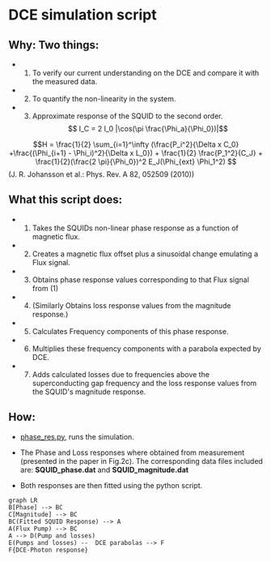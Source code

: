 # DCE simulation script

## Why: Two things: 

- 1. To verify our current understanding on the DCE  and compare it with the measured data.
- 2. To quantify the non-linearity in the system.
- 3. Approximate response of the SQUID to the second order.
$$ I_C = 2 I_0 |\cos(\pi \frac{\Phi_a}{\Phi_0})|$$

$$H = \frac{1}{2} \sum_{i=1}^\infty (\frac{P_i^2}{\Delta x C_0} +\frac{(\Phi_{i+1} - \Phi_i)^2}{\Delta x L_0}) + \frac{1}{2} \frac{P_1^2}{C_J} + \frac{1}{2}(\frac{2 \pi}{\Phi_0})^2 E_J(\Phi_{ext} \Phi_1^2) $$ (J. R. Johansson et al.: Phys. Rev. A 82, 052509 (2010))

## What this script does:
	
- 1. Takes the SQUIDs non-linear phase response as a function of magnetic flux.
- 2. Creates a magnetic flux offset plus a sinusoidal change emulating a Flux signal.
- 3. Obtains phase response values corresponding to that Flux signal from (1)
- 4. (Similarly Obtains loss response values from the magnitude response.)
- 5. Calculates Frequency components of this phase response.
- 6. Multiplies these frequency components with a parabola expected by DCE.
- 7. Adds calculated losses due to frequencies above the superconducting gap frequency and the loss response values from the SQUID's magnitude response.

## How:
- [phase_res.py](https://github.com/benschneider/Sim_DCE/blob/master/phase_res.py), runs the simulation.
-  The Phase and Loss responses where obtained from measurement (presented in the paper in Fig.2c). The corresponding data files included are: **SQUID_phase.dat** and **SQUID_magnitude.dat**

- Both responses are then fitted using the python script.

```mermaid
graph LR
B[Phase] --> BC
C[Magnitude] --> BC
BC(Fitted SQUID Response) --> A
A(Flux Pump) --> BC
A --> D(Pump and losses)
E(Pumps and losses) --  DCE parabolas --> F
F{DCE-Photon response}
```
